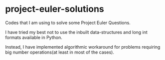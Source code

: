 # project-euler-solutions
Codes that I am using to solve some Project Euler Questions.

I have tried my best not to use the inbuilt data-structures and long int formats available in Python.

Instead, I have implemented algorithmic workaround for problems requiring big number operations(at least in most of the cases).
